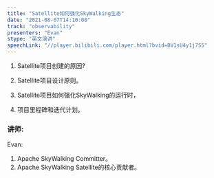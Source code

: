 ```yaml
---
title: "Satellite如何强化SkyWalking生态"
date: "2021-08-07T14:10:00" 
track: "observability"
presenters: "Evan"
stype: "英文演讲"
speechLink: "//player.bilibili.com/player.html?bvid=BV1sU4y1j7S5"
---
```

1. Satellite项目创建的原因?

2. Satellite项目设计原则。

3. Satellite项目如何强化SkyWalking的运行时，

4. 项目里程碑和迭代计划。
 ### 讲师: 
 Evan: 
1. Apache SkyWalking Committer。
2. Apache SkyWalking Satellite的核心贡献者。